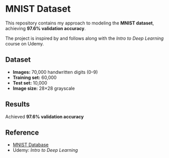 # MNIST Dataset

This repository contains my approach to modeling the **MNIST dataset**, achieving **97.6% validation accuracy**.  

The project is inspired by and follows along with the *Intro to Deep Learning* course on Udemy.

## Dataset
- **Images:** 70,000 handwritten digits (0–9)  
- **Training set:** 60,000  
- **Test set:** 10,000  
- **Image size:** 28×28 grayscale  

## Results
Achieved **97.6% validation accuracy**  

## Reference
- [MNIST Database](http://yann.lecun.com/exdb/mnist/)  
- Udemy: *Intro to Deep Learning*
